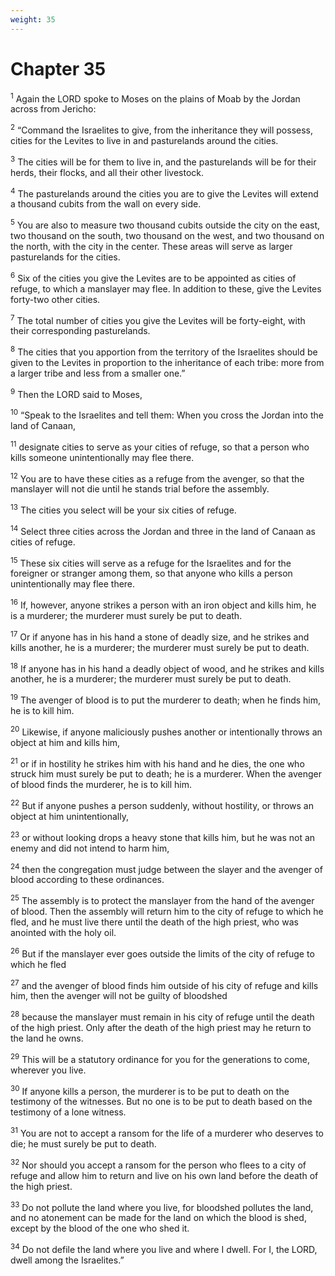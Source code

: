 ```yaml
---
weight: 35
---
```


# Chapter 35

<sup>1</sup> Again the LORD spoke to Moses on the plains of Moab by the Jordan across from Jericho: 

<sup>2</sup> “Command the Israelites to give, from the inheritance they will possess, cities for the Levites to live in and pasturelands around the cities. 

<sup>3</sup> The cities will be for them to live in, and the pasturelands will be for their herds, their flocks, and all their other livestock. 

<sup>4</sup> The pasturelands around the cities you are to give the Levites will extend a thousand cubits from the wall on every side. 

<sup>5</sup> You are also to measure two thousand cubits outside the city on the east, two thousand on the south, two thousand on the west, and two thousand on the north, with the city in the center. These areas will serve as larger pasturelands for the cities. 

<sup>6</sup> Six of the cities you give the Levites are to be appointed as cities of refuge, to which a manslayer may flee. In addition to these, give the Levites forty-two other cities. 

<sup>7</sup> The total number of cities you give the Levites will be forty-eight, with their corresponding pasturelands. 

<sup>8</sup> The cities that you apportion from the territory of the Israelites should be given to the Levites in proportion to the inheritance of each tribe: more from a larger tribe and less from a smaller one.” 

<sup>9</sup> Then the LORD said to Moses, 

<sup>10</sup> “Speak to the Israelites and tell them: When you cross the Jordan into the land of Canaan, 

<sup>11</sup> designate cities to serve as your cities of refuge, so that a person who kills someone unintentionally may flee there. 

<sup>12</sup> You are to have these cities as a refuge from the avenger, so that the manslayer will not die until he stands trial before the assembly. 

<sup>13</sup> The cities you select will be your six cities of refuge. 

<sup>14</sup> Select three cities across the Jordan and three in the land of Canaan as cities of refuge. 

<sup>15</sup> These six cities will serve as a refuge for the Israelites and for the foreigner or stranger among them, so that anyone who kills a person unintentionally may flee there. 

<sup>16</sup> If, however, anyone strikes a person with an iron object and kills him, he is a murderer; the murderer must surely be put to death. 

<sup>17</sup> Or if anyone has in his hand a stone of deadly size, and he strikes and kills another, he is a murderer; the murderer must surely be put to death. 

<sup>18</sup> If anyone has in his hand a deadly object of wood, and he strikes and kills another, he is a murderer; the murderer must surely be put to death. 

<sup>19</sup> The avenger of blood is to put the murderer to death; when he finds him, he is to kill him. 

<sup>20</sup> Likewise, if anyone maliciously pushes another or intentionally throws an object at him and kills him, 

<sup>21</sup> or if in hostility he strikes him with his hand and he dies, the one who struck him must surely be put to death; he is a murderer. When the avenger of blood finds the murderer, he is to kill him. 

<sup>22</sup> But if anyone pushes a person suddenly, without hostility, or throws an object at him unintentionally, 

<sup>23</sup> or without looking drops a heavy stone that kills him, but he was not an enemy and did not intend to harm him, 

<sup>24</sup> then the congregation must judge between the slayer and the avenger of blood according to these ordinances. 

<sup>25</sup> The assembly is to protect the manslayer from the hand of the avenger of blood. Then the assembly will return him to the city of refuge to which he fled, and he must live there until the death of the high priest, who was anointed with the holy oil. 

<sup>26</sup> But if the manslayer ever goes outside the limits of the city of refuge to which he fled 

<sup>27</sup> and the avenger of blood finds him outside of his city of refuge and kills him, then the avenger will not be guilty of bloodshed 

<sup>28</sup> because the manslayer must remain in his city of refuge until the death of the high priest. Only after the death of the high priest may he return to the land he owns. 

<sup>29</sup> This will be a statutory ordinance for you for the generations to come, wherever you live. 

<sup>30</sup> If anyone kills a person, the murderer is to be put to death on the testimony of the witnesses. But no one is to be put to death based on the testimony of a lone witness. 

<sup>31</sup> You are not to accept a ransom for the life of a murderer who deserves to die; he must surely be put to death. 

<sup>32</sup> Nor should you accept a ransom for the person who flees to a city of refuge and allow him to return and live on his own land before the death of the high priest. 

<sup>33</sup> Do not pollute the land where you live, for bloodshed pollutes the land, and no atonement can be made for the land on which the blood is shed, except by the blood of the one who shed it. 

<sup>34</sup> Do not defile the land where you live and where I dwell. For I, the LORD, dwell among the Israelites.” 


